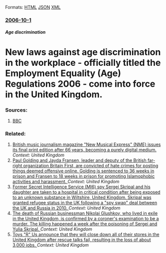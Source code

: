 
Formats: [HTML](/news/2006/10/1/new-laws-against-age-discrimination-in-the-workplace-officially-titled-the-employment-equality-age-regulations-2006-come-into-force-i.html)  [JSON](/news/2006/10/1/new-laws-against-age-discrimination-in-the-workplace-officially-titled-the-employment-equality-age-regulations-2006-come-into-force-i.json)  [XML](/news/2006/10/1/new-laws-against-age-discrimination-in-the-workplace-officially-titled-the-employment-equality-age-regulations-2006-come-into-force-i.xml)  

### [2006-10-1](/news/2006/10/1/index.md)

##### Age discrimination
#  New laws against age discrimination in the workplace - officially titled the Employment Equality (Age) Regulations 2006 - come into force in the United Kingdom. 




### Sources:

1. [BBC](http://news.bbc.co.uk/1/hi/business/5396252.stm)

### Related:

1. [British music journalism magazine "New Musical Express" (NME) issues its final print edition after 66 years, becoming a purely digital medium. ](/news/2018/03/9/british-music-journalism-magazine-new-musical-express-nme-issues-its-final-print-edition-after-66-years-becoming-a-purely-digital-mediu.md) _Context: United Kingdom_
2. [Paul Golding and Jayda Fransen, leader and deputy of the British far-right organization Britain First, are convicted of hate crimes for posting things deemed offensive online. Golding is sentenced to 36 weeks in prison and Fransen to 18 weeks in prison for promoting Islamophobic activities and harassment. ](/news/2018/03/7/paul-golding-and-jayda-fransen-leader-and-deputy-of-the-british-far-right-organization-britain-first-are-convicted-of-hate-crimes-for-post.md) _Context: United Kingdom_
3. [Former Secret Intelligence Service (MI6) spy Sergei Skripal and his daughter are taken to a hospital in critical condition after being exposed to an unknown substance in Wiltshire, United Kingdom. Skripal was granted refugee status in the UK following a "spy swap" deal between the UK and Russia in 2010. ](/news/2018/03/5/former-secret-intelligence-service-mi6-spy-sergei-skripal-and-his-daughter-are-taken-to-a-hospital-in-critical-condition-after-being-expos.md) _Context: United Kingdom_
4. [The death of Russian businessman Nikolai Glushkov, who lived in exile in the United Kingdom, is confirmed by a coroner's examination to be a murder. The killing happened a week after the poisoning of Sergei and Yulia Skripal. ](/news/2018/03/16/the-death-of-russian-businessman-nikolai-glushkov-who-lived-in-exile-in-the-united-kingdom-is-confirmed-by-a-coroner-s-examination-to-be-a.md) _Context: United Kingdom_
5. [Toys "R" Us announce that they will close down all of their stores in the United Kingdom after rescue talks fail, resulting in the loss of about 3,000 jobs. ](/news/2018/03/14/toys-r-us-announce-that-they-will-close-down-all-of-their-stores-in-the-united-kingdom-after-rescue-talks-fail-resulting-in-the-loss-of-a.md) _Context: United Kingdom_
